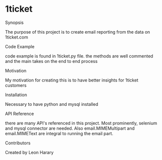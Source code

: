 # 1ticket


Synopsis

The purpose of this project is to create email reporting from the data on 1ticket.com

Code Example

code example is found in 1ticket.py file.  the methods are well commented and the main takes on the end to end process

Motivation

My motivation for creating this is to have better insights for 1ticket customers

Installation

Necessary to have python and mysql installed

API Reference

there are many API's referenced in this project.  Most prominently, selenium and mysql connector are needed. Also email.MIMEMultipart  and email.MIMEText are integral to running the email part.


Contributors

Created by Leon Harary

